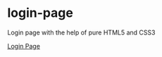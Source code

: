 # login-page
Login page with the help of pure HTML5 and CSS3

[Login Page ](https://akashrana18.github.io/login-page/)
